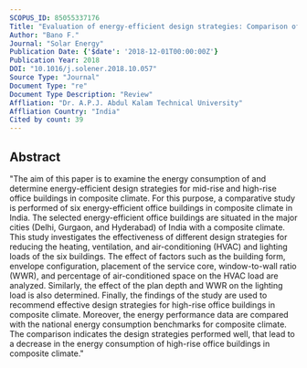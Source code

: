 ```yaml
---
SCOPUS_ID: 85055337176
Title: "Evaluation of energy-efficient design strategies: Comparison of the thermal performance of energy-efficient office buildings in composite climate, India"
Author: "Bano F."
Journal: "Solar Energy"
Publication Date: {'$date': '2018-12-01T00:00:00Z'}
Publication Year: 2018
DOI: "10.1016/j.solener.2018.10.057"
Source Type: "Journal"
Document Type: "re"
Document Type Description: "Review"
Affliation: "Dr. A.P.J. Abdul Kalam Technical University"
Affliation Country: "India"
Cited by count: 39
---
```


## Abstract
"The aim of this paper is to examine the energy consumption of and determine energy-efficient design strategies for mid-rise and high-rise office buildings in composite climate. For this purpose, a comparative study is performed of six energy-efficient office buildings in composite climate in India. The selected energy-efficient office buildings are situated in the major cities (Delhi, Gurgaon, and Hyderabad) of India with a composite climate. This study investigates the effectiveness of different design strategies for reducing the heating, ventilation, and air-conditioning (HVAC) and lighting loads of the six buildings. The effect of factors such as the building form, envelope configuration, placement of the service core, window-to-wall ratio (WWR), and percentage of air-conditioned space on the HVAC load are analyzed. Similarly, the effect of the plan depth and WWR on the lighting load is also determined. Finally, the findings of the study are used to recommend effective design strategies for high-rise office buildings in composite climate. Moreover, the energy performance data are compared with the national energy consumption benchmarks for composite climate. The comparison indicates the design strategies performed well, that lead to a decrease in the energy consumption of high-rise office buildings in composite climate."
